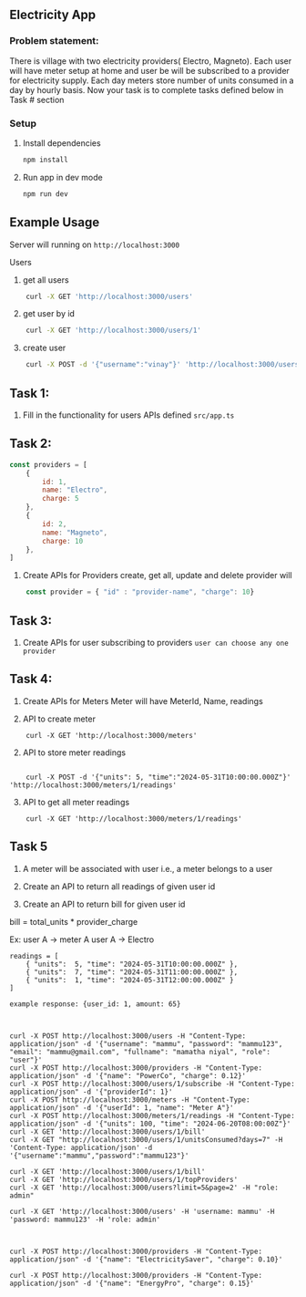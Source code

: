 ## Electricity App

### Problem statement:
There is village with two electricity providers( Electro, Magneto).
Each user will have meter setup at home and user be will be subscribed to a provider for electricity supply.
Each day meters store number of units consumed in a day by hourly basis.
Now your task is to complete tasks defined below in Task # section



### Setup
1. Install dependencies
    ```bash
    npm install
    ```
2. Run app in dev mode
    ```bash
    npm run dev
    ``` 


## Example Usage

Server will running on `http://localhost:3000`

Users

1. get all users
```bash
    curl -X GET 'http://localhost:3000/users'
```

2. get user by id
```bash
    curl -X GET 'http://localhost:3000/users/1'
```
3. create user
```bash
    curl -X POST -d '{"username":"vinay"}' 'http://localhost:3000/users/1'
```




## Task 1:

1. Fill in the functionality for users APIs defined `src/app.ts`



## Task 2:

```js
const providers = [
    {
        id: 1,
        name: "Electro",
        charge: 5
    },
    {
        id: 2,
        name: "Magneto",
        charge: 10
    },
]
```
1. Create APIs for Providers create, get all, update and delete
provider will
```js
    const provider = { "id" : "provider-name", "charge": 10}
```


## Task 3:

1. Create APIs for user subscribing to providers
`user can choose any one provider`


## Task 4:

1. Create APIs for Meters
Meter will have MeterId, Name, readings

1. API to create meter

```shell
    curl -X GET 'http://localhost:3000/meters'
```

2. API to store meter readings

```shell
    
    curl -X POST -d '{"units": 5, "time":"2024-05-31T10:00:00.000Z"}' 'http://localhost:3000/meters/1/readings'
```


3. API to get all meter readings

```shell
    curl -X GET 'http://localhost:3000/meters/1/readings'
```



## Task 5
1. A meter will be associated with user i.e., a meter belongs to a user

2. Create an API to return all readings of given user id

3. Create an API to return bill for given user id

bill = total_units * provider_charge

Ex:
user A -> meter A
user A -> Electro
```
readings = [
    { "units":  5, "time": "2024-05-31T10:00:00.000Z" },
    { "units":  7, "time": "2024-05-31T11:00:00.000Z" },
    { "units":  1, "time": "2024-05-31T12:00:00.000Z" }
]

example response: {user_id: 1, amount: 65}



curl -X POST http://localhost:3000/users -H "Content-Type: application/json" -d '{"username": "mammu", "password": "mammu123", "email": "mammu@gmail.com", "fullname": "mamatha niyal", "role": "user"}'
curl -X POST http://localhost:3000/providers -H "Content-Type: application/json" -d '{"name": "PowerCo", "charge": 0.12}'
curl -X POST http://localhost:3000/users/1/subscribe -H "Content-Type: application/json" -d '{"providerId": 1}'
curl -X POST http://localhost:3000/meters -H "Content-Type: application/json" -d '{"userId": 1, "name": "Meter A"}'
curl -X POST http://localhost:3000/meters/1/readings -H "Content-Type: application/json" -d '{"units": 100, "time": "2024-06-20T08:00:00Z"}'
curl -X GET 'http://localhost:3000/users/1/bill'
curl -X GET "http://localhost:3000/users/1/unitsConsumed?days=7" -H 'Content-Type: application/json' -d '{"username":"mammu","password":"mammu123"}'

curl -X GET 'http://localhost:3000/users/1/bill'
curl -X GET 'http://localhost:3000/users/1/topProviders'
curl -X GET 'http://localhost:3000/users?limit=5&page=2' -H "role: admin"

curl -X GET 'http://localhost:3000/users' -H 'username: mammu' -H 'password: mammu123' -H 'role: admin'



curl -X POST http://localhost:3000/providers -H "Content-Type: application/json" -d '{"name": "ElectricitySaver", "charge": 0.10}'

curl -X POST http://localhost:3000/providers -H "Content-Type: application/json" -d '{"name": "EnergyPro", "charge": 0.15}'
